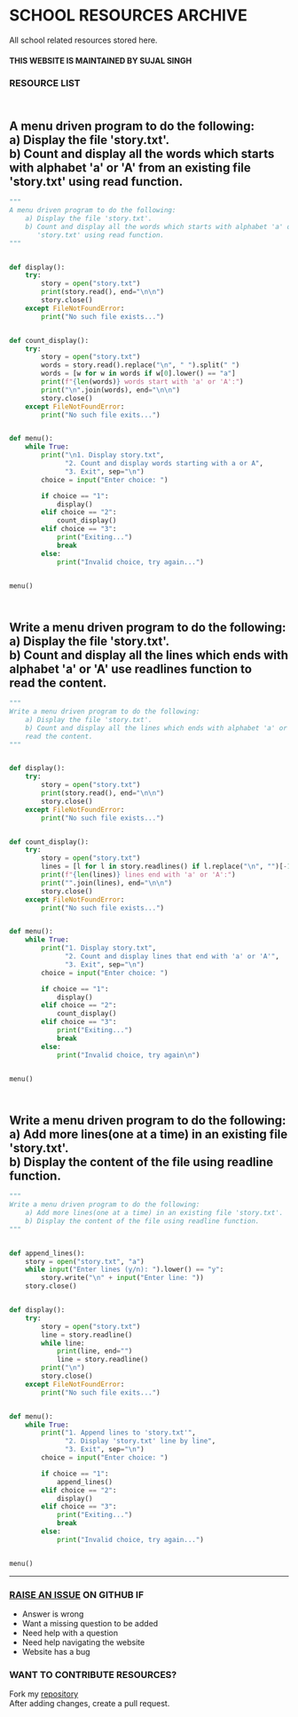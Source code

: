 # SCHOOL RESOURCES ARCHIVE

All school related resources stored here.

#### THIS WEBSITE IS MAINTAINED BY SUJAL SINGH

### RESOURCE LIST

## <br>A menu driven program to do the following:<br>    a) Display the file 'story.txt'.<br>    b) Count and display all the words which starts with alphabet 'a' or 'A' from an existing file<br>       'story.txt' using read function.<br>
```python
"""
A menu driven program to do the following:
    a) Display the file 'story.txt'.
    b) Count and display all the words which starts with alphabet 'a' or 'A' from an existing file
       'story.txt' using read function.
"""


def display():
    try:
        story = open("story.txt")
        print(story.read(), end="\n\n")
        story.close()
    except FileNotFoundError:
        print("No such file exists...")


def count_display():
    try:
        story = open("story.txt")
        words = story.read().replace("\n", " ").split(" ")
        words = [w for w in words if w[0].lower() == "a"]
        print(f"{len(words)} words start with 'a' or 'A':")
        print("\n".join(words), end="\n\n")
        story.close()
    except FileNotFoundError:
        print("No such file exits...")


def menu():
    while True:
        print("\n1. Display story.txt",
              "2. Count and display words starting with a or A",
              "3. Exit", sep="\n")
        choice = input("Enter choice: ")

        if choice == "1":
            display()
        elif choice == "2":
            count_display()
        elif choice == "3":
            print("Exiting...")
            break
        else:
            print("Invalid choice, try again...")


menu()

```
## <br>Write a menu driven program to do the following:<br>    a) Display the file 'story.txt'.<br>    b) Count and display all the lines which ends with alphabet 'a' or 'A' use readlines function to<br>    read the content.<br>
```python
"""
Write a menu driven program to do the following:
    a) Display the file 'story.txt'.
    b) Count and display all the lines which ends with alphabet 'a' or 'A' use readlines function to
    read the content.
"""


def display():
    try:
        story = open("story.txt")
        print(story.read(), end="\n\n")
        story.close()
    except FileNotFoundError:
        print("No such file exists...")


def count_display():
    try:
        story = open("story.txt")
        lines = [l for l in story.readlines() if l.replace("\n", "")[-1].lower() == "a"]
        print(f"{len(lines)} lines end with 'a' or 'A':")
        print("".join(lines), end="\n\n")
        story.close()
    except FileNotFoundError:
        print("No such file exists...")


def menu():
    while True:
        print("1. Display story.txt",
              "2. Count and display lines that end with 'a' or 'A'",
              "3. Exit", sep="\n")
        choice = input("Enter choice: ")

        if choice == "1":
            display()
        elif choice == "2":
            count_display()
        elif choice == "3":
            print("Exiting...")
            break
        else:
            print("Invalid choice, try again\n")


menu()

```
## <br>Write a menu driven program to do the following:<br>    a) Add more lines(one at a time) in an existing file 'story.txt'.<br>    b) Display the content of the file using readline function.<br>
```python
"""
Write a menu driven program to do the following:
    a) Add more lines(one at a time) in an existing file 'story.txt'.
    b) Display the content of the file using readline function.
"""


def append_lines():
    story = open("story.txt", "a")
    while input("Enter lines (y/n): ").lower() == "y":
        story.write("\n" + input("Enter line: "))
    story.close()


def display():
    try:
        story = open("story.txt")
        line = story.readline()
        while line:
            print(line, end="")
            line = story.readline()
        print("\n")
        story.close()
    except FileNotFoundError:
        print("No such file exits...")


def menu():
    while True:
        print("1. Append lines to 'story.txt'",
              "2. Display 'story.txt' line by line",
              "3. Exit", sep="\n")
        choice = input("Enter choice: ")

        if choice == "1":
            append_lines()
        elif choice == "2":
            display()
        elif choice == "3":
            print("Exiting...")
            break
        else:
            print("Invalid choice, try again...")


menu()

```


---

### [RAISE AN ISSUE](https://github.com/sujaldev/school/issues/new/choose) ON GITHUB IF

- Answer is wrong
- Want a missing question to be added
- Need help with a question
- Need help navigating the website
- Website has a bug

### WANT TO CONTRIBUTE RESOURCES?

Fork my [repository](https://github.com/sujaldev/school) \
After adding changes, create a pull request.